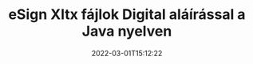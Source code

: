 ---
############################# Static ############################
layout: "auto-gen-signature"
date: 2022-03-01T15:12:22
draft: false
operation: Sign
signaturetype: Digital
fileformat: Xltx
productName: Java
lang: hu
productCode: java
otherformats: pdf doc docx docm dot dotx odt ott xls xlsx xlsm xlsb ods ots xltx xltm pptx pptm
breadcrumb: Put Digital signature on Xltx for Java

############################# Head ############################
head_title: "Digitális elektronikus aláírás hozzáadása a Xltx fájlhoz a Java segítségével"
head_description: "Helyezze el a digitális aláírást a Java Xltx fájljába néhány sor kód használatával. A GroupDocs Document Signature API segítségével több tucat fájlformátumot írhat alá."

############################# Header ############################
title: "eSign Xltx fájlok Digital aláírással a Java nyelven"
description: "Digital aláírás hozzáadása néhány soros Java kóddal"
bg_image: "https://cms.admin.containerize.com/templates/aspose/App_Themes/V3/images/bg/header1.png"
bg_overlay: false
button:
    enable: true

############################# SubMenu ############################
submenu:
    enable: true

    left:
        img_alt: "GroupDocs.Signature for Java"
        image: "https://cms.admin.containerize.com/templates/groupdocs/images/product-logos/90x90-noborder/groupdocs-signature-java.png"
        product: "GroupDocs.Signature"
        platform: "Java"



############################# About ############################
about:
    enable: true
    title: "A GroupDocs.Signature for Java digitális aláírás API-ról"
    content: |
        A [GroupDocs.Signature for Java](https://products.groupdocs.com/signature/java/) egy népszerű API dokumentumok digitális elektronikus aláírással és digitális tanúsítványokkal történő aláírására. A digitális aláírásokhoz az API PFX tanúsítványfájlokat használ a dokumentumok jelszóval védett privát és nyilvános kulccsal történő aláírására. A digitális aláírások használhatók üzleti dokumentumok hitelesítésére az eSign PDF adott oldallal, teljes Microsoft Office dokumentumok, például Words, Excel, Powerpoint fájlok és Open Office dokumentumok hitelesítésére. Az ügyfelek könnyen módosíthatják az aláírásokat, például szerkeszthetik, eltávolíthatják vagy módosíthatják. Az API lehetőséget biztosít az aláírások keresésére és ellenőrzésére. Ezenkívül számos lehetőség áll rendelkezésre az aláírások testreszabásához.
    

############################# Steps ############################
steps:
    enable: true
    title_left: "A Xltx aláírásának lépései a Digital segítségével a Java programban"
    content_left: |
        A [GroupDocs.Signature for Java](https://products.groupdocs.com/signature/java/) lehetővé teszi a Xltx dokumentumok gyors és egyszerű aláírását Digital aláírással.
        
        * Hozzon létre egy példányt a Signature osztályból, amely Xltx fájlt tartalmaz, amelyet elérési útként vagy memóriafolyamként kell aláírni
        * Példányosítsa a SignOptions osztályt, és állítsa be az összes kért adatot.
        * Hívja meg a Signature.Sign() metódust, amely átadja a kimeneti Xltx fájlt vagy memóriafolyamot

    title_right: " rendszerkövetelmények"
    content_right: |
        A GroupDocs.Signature for Java minden nagyobb platformon és operációs rendszeren támogatott. Mielőtt végrehajtaná az alábbi kódot, győződjön meg arról, hogy a következő előfeltételek telepítve vannak a rendszeren.

        * Operációs rendszerek: Microsoft Windows, Linux, MacOS
        * Fejlesztői környezetek: NetBeans, Intellij IDEA, Eclipse, etc.
        * Java runtime: J2SE 6.0 and above
        * Szerezze meg a legújabb GroupDocs.Signature for Java terméket a következőtől: [Maven](https://repository.groupdocs.com/webapp/#/artifacts/browse/tree/General/repo/com/groupdocs/groupdocs-signature)
         
    code: |
        ```java    
                
        // Set up input Xltx file
        String filePath = "input.xltx";
        // Set up output file
        String outputFilePath = "output.xltx";
        // Provide digital certificate
        String certificateFilePath = "certificate.pfx";

        // Instantiate Signature for input file
        Signature signature = new Signature(filePath);

        //Provide sign options
        DigitalSignOptions options = new DigitalSignOptions(certificateFilePath);

        // set certificate password
        options.setPassword("1234567890");

        // set signature position
        options.setLeft(50);
        options.setTop(200);

        // sign Xltx document
        SignResult result = signature.sign(outputFilePath, options);

        ```

############################# Demos ############################
demos:
    enable: true
    title: "Xltx dokumentumok aláírása Digital élő bemutatóval"
    content: |
       A [GroupDocs.Signature App](https://products.groupdocs.app/signature/family) webhelyen azonnal írjon alá Xltx fájlt különféle aláírásokkal. Ingyenes online demo vár rád.          

############################# More Formats ############################
more_formats:
    enable: true
    title: "Egyéb támogatott Digital aláírások a Java számára"
    content: |
        "A Xltx más aláírástípusokkal is aláírható. Kérjük, tekintse meg az alábbi listát."
    format: 
       
       
back_to_top:
    enable: true
---